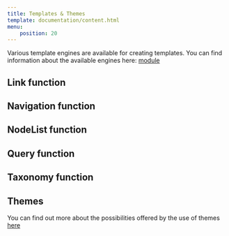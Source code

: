 ```yaml
---
title: Templates & Themes
template: documentation/content.html
menu:
    position: 20
---
```


Various template engines are available for creating templates.
You can find information about the available engines here: [module](/modules/template-engines)

## Link function

## Navigation function

## NodeList function

## Query function

## Taxonomy function

## Themes

You can find out more about the possibilities offered by the use of themes [here](/documentation/templates-and-themes/theming)
